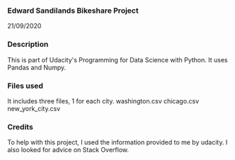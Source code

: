 ### Edward Sandilands Bikeshare Project
21/09/2020

### Description
This is part of Udacity's Programming for Data Science with Python. It uses Pandas and Numpy.

### Files used
It includes three files, 1 for each city.
washington.csv
chicago.csv
new_york_city.csv

### Credits
To help with this project, I used the information provided to me by udacity. I also looked for advice on Stack Overflow.